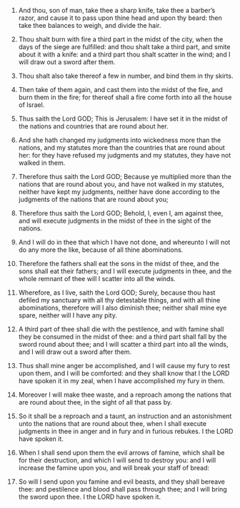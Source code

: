 1. And thou, son of man, take thee a sharp knife, take thee a
barber’s razor, and cause it to pass upon thine head and upon thy
beard: then take thee balances to weigh, and divide the hair.

2. Thou shalt burn with fire a third part in the midst of the city,
when the days of the siege are fulfilled: and thou shalt take a third
part, and smite about it with a knife: and a third part thou shalt
scatter in the wind; and I will draw out a sword after them.

3. Thou shalt also take thereof a few in number, and bind them in thy
skirts.

4. Then take of them again, and cast them into the midst of the fire,
and burn them in the fire; for thereof shall a fire come forth into
all the house of Israel.

5. Thus saith the Lord GOD; This is Jerusalem: I have set it in the
midst of the nations and countries that are round about her.

6. And she hath changed my judgments into wickedness more than the
nations, and my statutes more than the countries that are round about
her: for they have refused my judgments and my statutes, they have not
walked in them.

7. Therefore thus saith the Lord GOD; Because ye multiplied more than
the nations that are round about you, and have not walked in my
statutes, neither have kept my judgments, neither have done according
to the judgments of the nations that are round about you;

8. Therefore thus saith the Lord GOD; Behold, I, even I, am against thee,
and will execute judgments in the midst of thee in the sight of the
nations.

9. And I will do in thee that which I have not done, and whereunto I
will not do any more the like, because of all thine abominations.

10. Therefore the fathers shall eat the sons in the midst of thee,
and the sons shall eat their fathers; and I will execute judgments in
thee, and the whole remnant of thee will I scatter into all the winds.

11. Wherefore, as I live, saith the Lord GOD; Surely, because thou
hast defiled my sanctuary with all thy detestable things, and with all
thine abominations, therefore will I also diminish thee; neither shall
mine eye spare, neither will I have any pity.

12. A third part of thee shall die with the pestilence, and with
famine shall they be consumed in the midst of thee: and a third part
shall fall by the sword round about thee; and I will scatter a third
part into all the winds, and I will draw out a sword after them.

13. Thus shall mine anger be accomplished, and I will cause my fury
to rest upon them, and I will be comforted: and they shall know that I
the LORD have spoken it in my zeal, when I have accomplished my fury
in them.

14. Moreover I will make thee waste, and a reproach among the nations
that are round about thee, in the sight of all that pass by.

15. So it shall be a reproach and a taunt, an instruction and an
astonishment unto the nations that are round about thee, when I shall
execute judgments in thee in anger and in fury and in furious rebukes.
I the LORD have spoken it.

16. When I shall send upon them the evil arrows of famine, which
shall be for their destruction, and which I will send to destroy you:
and I will increase the famine upon you, and will break your staff of
bread:

17. So will I send upon you famine and evil beasts, and they
shall bereave thee: and pestilence and blood shall pass through thee;
and I will bring the sword upon thee. I the LORD have spoken it.